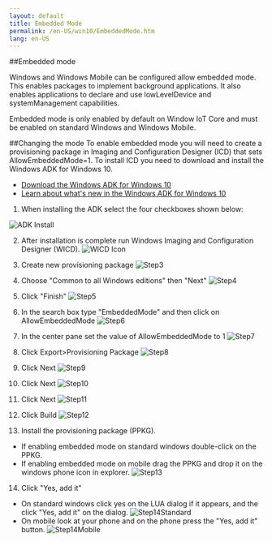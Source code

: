 ```yaml
---
layout: default
title: Embedded Mode
permalink: /en-US/win10/EmbeddedMode.htm
lang: en-US
---
```


##Embedded mode

Windows and Windows Mobile can be configured allow embedded mode. This enables packages to implement background applications.  It also enables applications to declare and use lowLevelDevice and systemManagement capabilities.

Embedded mode is only enabled by default on Window IoT Core and must be enabled on standard Windows and Windows Mobile.

##Changing the mode
To enable embedded mode you will need to create a provisioning package in Imaging and Configuration Designer (ICD) that sets AllowEmbeddedMode=1.  To install ICD you need to download and install the Windows ADK for Windows 10.

* <a href="http://go.microsoft.com/fwlink/p/?LinkId=526740">Download the Windows ADK for Windows 10</a>
* <a href="https://msdn.microsoft.com/library/windows/hardware/dn927348(v=vs.85).aspx">Learn about what's new in the Windows ADK for Windows 10</a>

1. When installing the ADK select the four checkboxes shown below:

![ADK Install]({{site.baseurl}}/images/EmbeddedMode/ICD.png)

2. After installation is complete run Windows Imaging and Configuration Designer (WICD).
![WICD Icon]({{site.baseurl}}/images/EmbeddedMode/WICD_Icon.png)

3. Create new provisioning package
![Step3]({{site.baseurl}}/images/EmbeddedMode/Step3.png)

4. Choose "Common to all Windows editions" then "Next"
![Step4]({{site.baseurl}}/images/EmbeddedMode/Step4.png)

5. Click "Finish"
![Step5]({{site.baseurl}}/images/EmbeddedMode/Step5.png)

6. In the search box type "EmbeddedMode" and then click on AllowEmbeddedMode
![Step6]({{site.baseurl}}/images/EmbeddedMode/Step6.png)

7. In the center pane set the value of AllowEmbeddedMode to 1
![Step7]({{site.baseurl}}/images/EmbeddedMode/Step7.png)

8. Click Export>Provisioning Package
![Step8]({{site.baseurl}}/images/EmbeddedMode/Step8.png)

9. Click Next
![Step9]({{site.baseurl}}/images/EmbeddedMode/Step9.png)

10. Click Next
![Step10]({{site.baseurl}}/images/EmbeddedMode/Step10.png)

11. Click Next
![Step11]({{site.baseurl}}/images/EmbeddedMode/Step11.png)

12. Click Build
![Step12]({{site.baseurl}}/images/EmbeddedMode/Step12.png)

13. Install the provisioning package (PPKG).
* If enabling embedded mode on standard windows double-click on the PPKG. 
* If enabling embedded mode on mobile drag the PPKG and drop it on the windows phone icon in explorer.
![Step13]({{site.baseurl}}/images/EmbeddedMode/Step13.png)

14. Click "Yes, add it"
* On standard windows click yes on the LUA dialog if it appears, and the click "Yes, add it" on the dialog.
![Step14Standard]({{site.baseurl}}/images/EmbeddedMode/Step14Standard.png)
* On mobile look at your phone and on the phone press the "Yes, add it" button.
![Step14Mobile]({{site.baseurl}}/images/EmbeddedMode/Step14Mobile.png)

